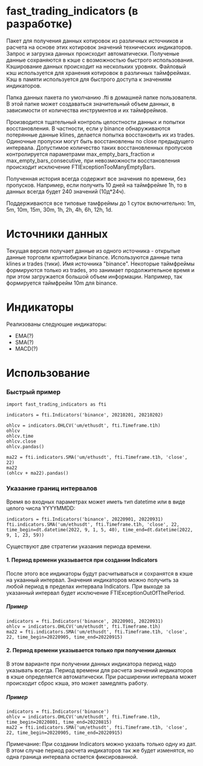 # fast_trading_indicators (в разработке)
Пакет для получения данных котировок из различных источников и расчета на основе этих котировок значений технических индикаторов.
Запрос и загрузка данных происходит автоматически. Полученые данные сохраняются в кэше с возможностью быстрого использования.
Кэширование данных происходит на нескольких уровнях. Файловый кэш используется для хранения котировок в различных таймфреймах. Кэш в памяти используется для быстрого доступа к значениям индикаторов.

Папка данных пакета по умолчанию .fti в домашней папке пользователя. В этой папке может создаваться значительный объем данных, в зависимости от количества инструментов и их таймфреймов.

Производится тщательный контроль целостности данных и попытки восстановления. В частности, если у binance обнаруживаются потерянные данные klines, делается попытка восстановить их из trades. Одиночные пропуски могут быть восстановлены по close предыдущего интервала. Допустимое количество таких восстановленных пропусков контролируется параметрами max_empty_bars_fraction и max_empty_bars_consecutive, при невозможности восстановления происходит исключение FTIExceptionTooManyEmptyBars.

Полученная история всегда содержит все значения по времени, без пропусков. Например, если получить 10 дней на таймфрейме 1h, то в данных всегда будет 240 значений (10д*24ч).

Поддерживаются все типовые тамфреймы до 1 суток включительно: 1m, 5m, 10m, 15m, 30m, 1h, 2h, 4h, 6h, 12h, 1d.
# Источники данных
Текущая версия получает данные из одного источника - открытые данные торговли криптобиржи binance. Используются данные типа klines и trades (тики). Имя источника "binance". Некоторые таймфреймы формируются только из trades, это занимает продолжительное время и при этом загружается большой объем информации. Например, так формируется таймфрейм 10m для binance.
# Индикаторы
Реализованы следующие индикаторы:
- EMA(?)
- SMA(?)
- MACD(?)
# Использование

### Быстрый пример
```
import fast_trading_indicators as fti

indicators = fti.Indicators('binance', 20210201, 20210202)

ohlcv = indicators.OHLCV('um/ethusdt', fti.Timeframe.t1h)
ohlcv
ohlcv.time
ohlcv.close
ohlcv.pandas()

ma22 = fti.indicators.SMA('um/ethusdt', fti.Timeframe.t1h, 'close', 22)
ma22
(ohlcv + ma22).pandas()
```
### Указание границ интервалов
Время во входных параметрах может иметь тип datetime или в виде целого числа YYYYMMDD:
```
indicators = fti.Indicators('binance', 20220901, 20220931)
fti.indicators.SMA('um/ethusdt', fti.Timeframe.t1h, 'close', 22, time_begin=dt.datetime(2022, 9, 1, 5, 40), time_end=dt.datetime(2022, 9, 1, 23, 59))
```

Существуют две стратегии указания периода времени.
#### 1. Период времени указывается при создании Indicators
После этого все индикаторы будут расчитываться и сохранятся в кэше на укаанный интервал. Значения индикаторов можно получить за любой период в пределах интервала Indicators. При выходе за указанный интервал будет исключение FTIExceptionOutOfThePeriod.
##### Пример
```
indicators = fti.Indicators('binance', 20220901, 20220931)
ohlcv = indicators.OHLCV('um/ethusdt', fti.Timeframe.t1h)
ma22 = fti.indicators.SMA('um/ethusdt', fti.Timeframe.t1h, 'close', 22, time_begin=20220905, time_end=20220915)
```
#### 2. Период времени указывается только при получении данных
В этом варианте при получении данных индикатора период надо указывать всегда. Период времени для расчета значений индикаторов в кэше определяется автоматически. При расширении интервала может происходит сброс кэша, это может замедлять работу.
##### Пример
```
indicators = fti.Indicators('binance')
ohlcv = indicators.OHLCV('um/ethusdt', fti.Timeframe.t1h, time_begin=20220801, time_end=20220815)
ma22 = fti.indicators.SMA('um/ethusdt', fti.Timeframe.t1h, 'close', 22, time_begin=20220905, time_end=20220915)
```
Примечание: При создании Indicators можно указать только одну из дат. В этом случае период расчета индикаторов так же будет изменятся, но одна граница интервала остается фиксированной.
